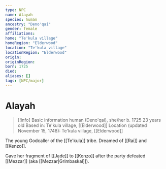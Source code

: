 ```yaml
---
type: NPC
name: Alayah
species: human
ancestry: "Deno'qai"
gender: female
affiliations: 
home: "Te'kula village"
homeRegion: "Elderwood"
location: "Te'kula village"
locationRegion: "Elderwood"
origin:
originRegion:
born: 1725
died: 
aliases: []
tags: [NPC/major]
---
```

# Alayah
>[!info] Basic information
>human (Deno'qai), she/her
>b. 1725
>23 years old
>Based in: Te'kula village, [[Elderwood]]
>Location (updated November 15, 1748): Te'kula village, [[Elderwood]]

The young Godcaller of the [[Te'kula]] tribe. Dreamed of [[Rai]] and [[Kenzo]]. 

Gave her fragment of [[Jade]] to [[Kenzo]] after the party defeated [[Mezzar]] (aka [[Mezzar|Grimbaskal]]).